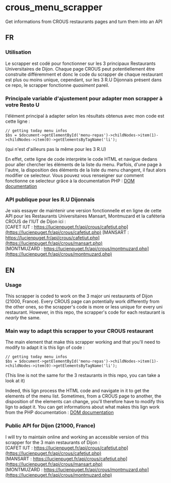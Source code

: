 # crous_menu_scrapper
Get informations from CROUS restaurants pages and turn them into an API

## FR
### Utilisation
Le scrapper est codé pour fonctionner sur les 3 principaux Restaurants Universitaires de Dijon. Chaque page CROUS peut potentiellement être construite différemment et donc le code du scrapper de chaque restaurant est plus ou moins unique, cependant, sur les 3 R.U Dijonnais présent dans ce repo, le scrapper fonctionne *quasiment* pareil.

### Principale variable d'ajustement pour adapter mon scrapper à votre Resto U
l'élément principal à adapter selon les résultats obtenus avec mon code est cette ligne :
```
// getting today menu infos
$bs = $document->getElementById('menu-repas')->childNodes->item(1)->childNodes->item(0)->getElementsByTagName('li');
```
(qui n'est d'ailleurs pas la même pour les 3 R.U)

En effet, cette ligne de code interprète le code HTML et navigue dedans pour aller chercher les éléments de la liste du menu. Parfois, d'une page à l'autre, la disposition des éléments de la liste du menu changent, il faut alors modifier ce selecteur.
Vous pouvez vous renseigner sur comment fonctionne ce selecteur grâce à la documentation PHP : [DOM documentation](https://www.php.net/manual/fr/book.dom.php)

### API publique pour les R.U Dijonnais
Je vais essayer de maintenir une version fonctionnelle et en ligne de cette API pour les Restaurants Universitaires Mansart, Montmuzard et la caféteria CROUS de l'IUT de Dijon ici :<br/>
[CAFET IUT : https://lucienpuget.fr/api/crous/cafetiut.php](https://lucienpuget.fr/api/crous/cafetiut.php)
[MANSART : https://lucienpuget.fr/api/crous/cafetiut.php](https://lucienpuget.fr/api/crous/mansart.php)<br/>
[MONTMUZARD : https://lucienpuget.fr/api/crous/montmuzard.php](https://lucienpuget.fr/api/crous/montmuzard.php)<br/>

## EN
### Usage
This scrapper is coded to work on the 3 major uni restaurants of Dijon (21000, France). Every CROUS page can potentially work differently from the other ones, so the scrapper's code is more or less unique for every uni restaurant. However, in this repo, the scrapper's code for each restaurant is *nearly* the same.


### Main way to adapt this scrapper to your CROUS restaurant
The main element that make this scrapper working and that you'll need to modify to adapt it is this lign of code :
```
// getting today menu infos
$bs = $document->getElementById('menu-repas')->childNodes->item(1)->childNodes->item(0)->getElementsByTagName('li');
```
(This line is not the same for the 3 restaurants in this repo, you can take a look at it)

Indeed, this lign process the HTML code and navigate in it to get the elements of the menu list. Sometimes, from a CROUS page to another, the disposition of the elements can change, you'll therefore have to modify this lign to adapt it.
You can get informations about what makes this lign work from the PHP documentation : [DOM documentation](https://www.php.net/manual/fr/book.dom.php)

### Public API for Dijon (21000, France)
I will try to maintain online and working an accessible version of this scrapper for the 3 main restaurants of Dijon :<br/>
[CAFET IUT : https://lucienpuget.fr/api/crous/cafetiut.php](https://lucienpuget.fr/api/crous/cafetiut.php)<br/>
[MANSART : https://lucienpuget.fr/api/crous/cafetiut.php](https://lucienpuget.fr/api/crous/mansart.php)<br/>
[MONTMUZARD : https://lucienpuget.fr/api/crous/montmuzard.php](https://lucienpuget.fr/api/crous/montmuzard.php)<br/>